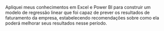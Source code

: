Apliquei meus conhecimentos em Excel e Power BI para construir um modelo de regressão linear que foi capaz de prever os resultados de faturamento da empresa, estabelecendo recomendações sobre como ela poderá melhorar seus resultados nesse período.
